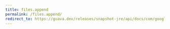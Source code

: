 ```yaml
---
title: files.append
permalink: /files.append/
redirect_to: https://guava.dev/releases/snapshot-jre/api/docs/com/google/common/io/Files.html#append-java.lang.CharSequence-java.io.File-java.nio.charset.Charset-
---
```

